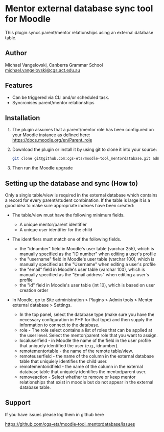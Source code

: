 # Mentor external database sync tool for Moodle

This plugin syncs parent/mentor relationships using an external database table.

Author
--------
Michael Vangelovski, Canberra Grammar School <michael.vangelovski@cgs.act.edu.au>


Features
--------
* Can be triggered via CLI and/or scheduled task.
* Syncronises parent/mentor relationships


Installation
------------

1. The plugin assumes that a parent/mentor role has been configured on your Moodle instance as defined here: https://docs.moodle.org/en/Parent_role

2. Download the plugin or install it by using git to clone it into your source:

   ```sh
   git clone git@github.com:cgs-ets/moodle-tool_mentordatabase.git admin/tool/mentordatabase
   ```

3. Then run the Moodle upgrade

Setting up the database and sync (How to)
-----------------------------------------
Only a single table/view is required in the external database which contains a record for every parent/student combination. If the table is large it is a good idea to make sure appropriate indexes have been created:

* The table/view must have the following minimum fields.
  * A unique mentor/parent identifier
  * A unique user identifier for the child

* The identifiers must match one of the following fields.
  * the "idnumber" field in Moodle's user table (varchar 255), which is manually specified as the "ID number" when editing a user's profile
  * the "username" field in Moodle's user table (varchar 100), which is manually specified as the "Username" when editing a user's profile
  * the "email" field in Moodle's user table (varchar 100), which is manually specified as the "Email address" when editing a user's profile
  * the "id" field in Moodle's user table (int 10), which is based on user creation order

* In Moodle, go to Site administration > Plugins > Admin tools > Mentor external database > Settings.
  * In the top panel, select the database type (make sure you have the necessary configuration in PHP for that type) and then supply the information to connect to the database.
  * role - The role select contains a list of roles that can be applied at the user level. Select the mentor/parent role that you want to assign.
  * localuserfield - in Moodle the name of the field in the user profile that uniquely identified the user (e.g., idnumber).
  * remotementortable - the name of the remote table/view.
  * remoteuserfield - the name of the column in the external database table that uniquiely identifies the child user.
  * remotementoridfield - the name of the column in the external database table that uniquiely identifies the mentor/parent user.
  * removeaction - Select whether to remove or keep mentor relationships that exist in moodle but do not appear in the external database table.


Support
-------

If you have issues please log them in github here

https://github.com/cgs-ets/moodle-tool_mentordatabase/issues

